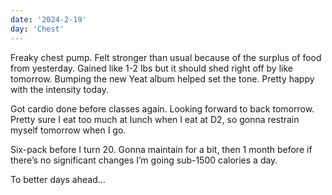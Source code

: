 ```yaml
---
date: '2024-2-19'
day: 'Chest'
---
```


Freaky chest pump. Felt stronger than usual because of the surplus of food from yesterday. Gained like 1-2 lbs but it should shed right off by like tomorrow. Bumping the new Yeat album helped set the tone. Pretty happy with the intensity today.

Got cardio done before classes again. Looking forward to back tomorrow. Pretty sure I eat too much at lunch when I eat at D2, so gonna restrain myself tomorrow when I go.

Six-pack before I turn 20. Gonna maintain for a bit, then 1 month before if there’s no significant changes I’m going sub-1500 calories a day.

To better days ahead…